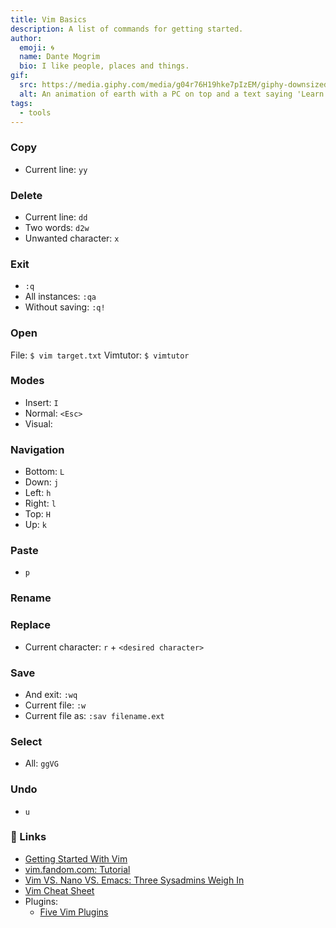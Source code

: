 ```yaml
---
title: Vim Basics
description: A list of commands for getting started.
author:
  emoji: 🌀
  name: Dante Mogrim
  bio: I like people, places and things.
gif:
  src: https://media.giphy.com/media/g04r76H19hke7pIzEM/giphy-downsized.gif
  alt: An animation of earth with a PC on top and a text saying 'Learn to use the Internet'.
tags:
  - tools
---
```


### Copy

- Current line: `yy`

### Delete

- Current line: `dd`
- Two words: `d2w`
- Unwanted character: `x`

### Exit

- `:q`
- All instances: `:qa`
- Without saving: `:q!`

### Open

File: `$ vim target.txt`
Vimtutor: `$ vimtutor`

### Modes

- Insert: `I`
- Normal: `<Esc>`
- Visual:

### Navigation

- Bottom: `L`
- Down: `j`
- Left: `h`
- Right: `l`
- Top: `H`
- Up: `k`

### Paste

- `p`

### Rename


### Replace

- Current character: `r` + `<desired character>`

### Save

- And exit: `:wq`
- Current file: `:w`
- Current file as: `:sav filename.ext`

### Select

- All: `ggVG`

### Undo

- `u`

### 🔗 Links

- [Getting Started With Vim](https://medium.com/swlh/getting-started-with-vim-3f11fc4f62c4)
- [vim.fandom.com: Tutorial](https://vim.fandom.com/wiki/Tutorial)
- [Vim VS. Nano VS. Emacs: Three Sysadmins Weigh In](https://www.redhat.com/sysadmin/3-text-editors-compared)
- [Vim Cheat Sheet](https://vim.rtorr.com/)
- Plugins:
	- [Five Vim Plugins](https://www.redhat.com/sysadmin/five-vim-plugins)
